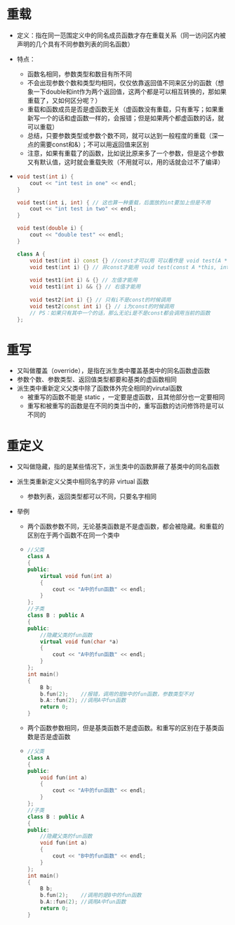 # 重载

- 定义：指在同一范围定义中的同名成员函数才存在重载关系（同一访问区内被声明的几个具有不同参数列表的同名函数）

- 特点：
  - 函数名相同，参数类型和数目有所不同
  - 不会出现参数个数和类型均相同，仅仅依靠返回值不同来区分的函数（想象一下double和int作为两个返回值，这两个都是可以相互转换的，那如果重载了，又如何区分呢？）
  - 重载和函数成员是否是虚函数无关（虚函数没有重载，只有重写；如果重新写一个的话和虚函数一样的，会报错；但是如果两个都虚函数的话，就可以重载）
  - 总结，只要参数类型或参数个数不同，就可以达到一般程度的重载（深一点的需要const和&）；不可以用返回值来区别
  - 注意，如果有重载了的函数，比如说比原来多了一个参数，但是这个参数又有默认值，这时就会重载失败（不用就可以，用的话就会过不了编译）
  
- ```cpp
  void test(int i) {
      cout << "int test in one" << endl;
  }
  
  void test(int i, int) { // 这也算一种重载，后面放的int要加上但是不用
      cout << "int test in two" << endl;
  }
  
  void test(double i) {
      cout << "double test" << endl;
  }
  
  class A {
      void test(int i) const {} //const才可以用 可以看作是 void test(A *this, int i) {}
      void test(int i) {} // 非const才能用 void test(const A *this, int i) {}
      
      void test1(int i) & {} // 左值才能用
      void test1(int i) && {} // 右值才能用
      
      void test2(int i) {} // 只有i不是const的时候调用
      void test2(const int i) {} // i为const的时候调用
      // PS：如果只有其中一个的话，那么无论i是不是const都会调用当前的函数
  };
  ```






# 重写

- 又叫做覆盖（override），是指在派生类中覆盖基类中的同名函数虚函数
- 参数个数、参数类型、返回值类型都要和基类的虚函数相同
- 派生类中重新定义父类中除了函数体外完全相同的virutal函数
  - 被重写的函数不能是 static ，一定要是虚函数，且其他部分也一定要相同
  - 重写和被重写的函数是在不同的类当中的，重写函数的访问修饰符是可以不同的





# 重定义

- 又叫做隐藏，指的是某些情况下，派生类中的函数屏蔽了基类中的同名函数

- 派生类重新定义父类中相同名字的非 virtual 函数
  - 参数列表，返回类型都可以不同，只要名字相同
  
- 举例

  - 两个函数参数不同，无论基类函数是不是虚函数，都会被隐藏。和重载的区别在于两个函数不在同一个类中

  - ```cpp
    //父类
    class A
    {
    public:
        virtual void fun(int a)
        {
            cout << "A中的fun函数" << endl;
        }
    };
    //子类
    class B : public A
    {
    public:
        //隐藏父类的fun函数
        virtual void fun(char *a)
        {
            cout << "A中的fun函数" << endl;
        }
    };
    int main()
    {
        B b;
        b.fun(2);    //报错，调用的是B中的fun函数，参数类型不对
        b.A::fun(2); //调用A中fun函数
        return 0;
    }
    ```

  - 两个函数参数相同，但是基类函数不是虚函数。和重写的区别在于基类函数是否是虚函数

  - ```cpp
    //父类
    class A
    {
    public:
        void fun(int a)
        {
            cout << "A中的fun函数" << endl;
        }
    };
    //子类
    class B : public A
    {
    public:
        //隐藏父类的fun函数
        void fun(int a)
        {
            cout << "B中的fun函数" << endl;
        }
    };
    int main()
    {
        B b;
        b.fun(2);    //调用的是B中的fun函数
        b.A::fun(2); //调用A中fun函数
        return 0;
    }
    ```
